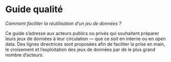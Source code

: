 # Guide qualité

_Comment faciliter la réutilisation d’un jeu de données ?_

Ce guide s’adresse aux acteurs publics ou privés qui souhaitent préparer leurs jeux de données à leur circulation — que ce soit en interne ou en open data. Des lignes directrices sont proposées afin de faciliter la prise en main, le croisement et l’exploitation des jeux de données par de le plus grand nombre d’acteurs.

<CurrentGroupToc></CurrentGroupToc>

